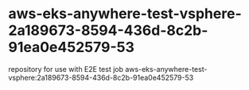 # aws-eks-anywhere-test-vsphere-2a189673-8594-436d-8c2b-91ea0e452579-53
repository for use with E2E test job aws-eks-anywhere-test-vsphere:2a189673-8594-436d-8c2b-91ea0e452579-53
